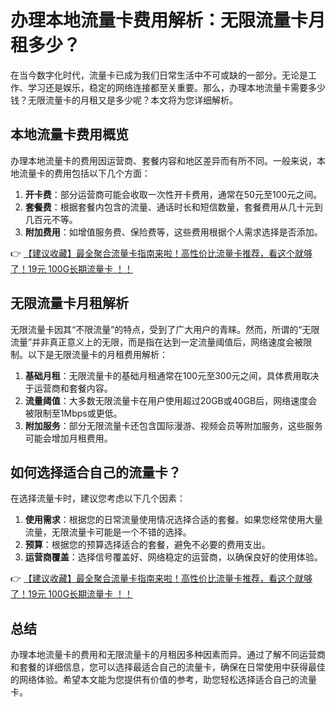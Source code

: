 # 办理本地流量卡费用解析：无限流量卡月租多少？

在当今数字化时代，流量卡已成为我们日常生活中不可或缺的一部分。无论是工作、学习还是娱乐，稳定的网络连接都至关重要。那么，办理本地流量卡需要多少钱？无限流量卡的月租又是多少呢？本文将为您详细解析。

## 本地流量卡费用概览

办理本地流量卡的费用因运营商、套餐内容和地区差异而有所不同。一般来说，本地流量卡的费用包括以下几个方面：

1. **开卡费**：部分运营商可能会收取一次性开卡费用，通常在50元至100元之间。
2. **套餐费**：根据套餐内包含的流量、通话时长和短信数量，套餐费用从几十元到几百元不等。
3. **附加费用**：如增值服务费、保险费等，这些费用根据个人需求选择是否添加。

👉 [【建议收藏】最全聚合流量卡指南来啦！高性价比流量卡推荐，看这个就够了！19元 100G长期流量卡 ！！](https://bit.ly/Liuliangka)

## 无限流量卡月租解析

无限流量卡因其“不限流量”的特点，受到了广大用户的青睐。然而，所谓的“无限流量”并非真正意义上的无限，而是指在达到一定流量阈值后，网络速度会被限制。以下是无限流量卡的月租费用解析：

1. **基础月租**：无限流量卡的基础月租通常在100元至300元之间，具体费用取决于运营商和套餐内容。
2. **流量阈值**：大多数无限流量卡在用户使用超过20GB或40GB后，网络速度会被限制至1Mbps或更低。
3. **附加服务**：部分无限流量卡还包含国际漫游、视频会员等附加服务，这些服务可能会增加月租费用。

## 如何选择适合自己的流量卡？

在选择流量卡时，建议您考虑以下几个因素：

1. **使用需求**：根据您的日常流量使用情况选择合适的套餐。如果您经常使用大量流量，无限流量卡可能是一个不错的选择。
2. **预算**：根据您的预算选择适合的套餐，避免不必要的费用支出。
3. **运营商覆盖**：选择信号覆盖好、网络稳定的运营商，以确保良好的使用体验。

👉 [【建议收藏】最全聚合流量卡指南来啦！高性价比流量卡推荐，看这个就够了！19元 100G长期流量卡 ！！](https://bit.ly/Liuliangka)

## 总结

办理本地流量卡的费用和无限流量卡的月租因多种因素而异。通过了解不同运营商和套餐的详细信息，您可以选择最适合自己的流量卡，确保在日常使用中获得最佳的网络体验。希望本文能为您提供有价值的参考，助您轻松选择适合自己的流量卡。
